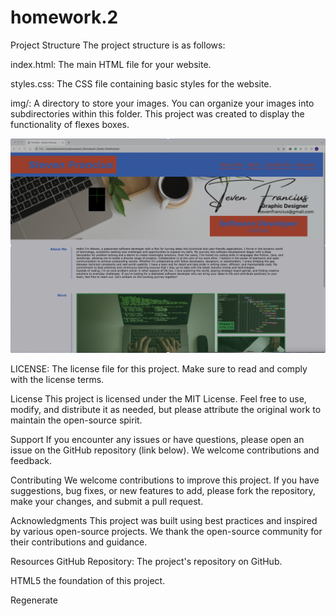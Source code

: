 # homework.2
Project Structure
The project structure is as follows:

index.html: The main HTML file for your website.

styles.css: The CSS file containing basic styles for the website.

img/: A directory to store your images. You can organize your images into subdirectories within this folder.
This project was created to display the functionality of flexes boxes. 


<img src="./assest/images/homework2.jpg" alt="Website screenshot" />



LICENSE: The license file for this project. Make sure to read and comply with the license terms.

License
This project is licensed under the MIT License. Feel free to use, modify, and distribute it as needed, but please attribute the original work to maintain the open-source spirit.

Support
If you encounter any issues or have questions, please open an issue on the GitHub repository (link below). We welcome contributions and feedback.

Contributing
We welcome contributions to improve this project. If you have suggestions, bug fixes, or new features to add, please fork the repository, make your changes, and submit a pull request.

Acknowledgments
This project was built using best practices and inspired by various open-source projects. We thank the open-source community for their contributions and guidance.

Resources
GitHub Repository: The project's repository on GitHub.

HTML5  the foundation of this project.








Regenerate


